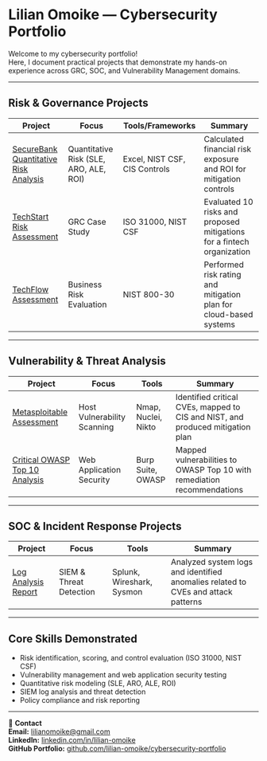 # Lilian Omoike — Cybersecurity Portfolio

Welcome to my cybersecurity portfolio!  
Here, I document practical projects that demonstrate my hands-on experience across GRC, SOC, and Vulnerability Management domains.

---

##  Risk & Governance Projects
| Project | Focus | Tools/Frameworks | Summary |
|----------|-------|------------------|----------|
| [SecureBank Quantitative Risk Analysis](https://github.com/Omoike-lilian/lilian-omoike-cybersecurity-portfolio/blob/main/SecureBank_Risk_Assessment/README.md) | Quantitative Risk (SLE, ARO, ALE, ROI) | Excel, NIST CSF, CIS Controls | Calculated financial risk exposure and ROI for mitigation controls |
| [TechStart Risk Assessment](https://github.com/Omoike-lilian/lilian-omoike-cybersecurity-portfolio/tree/main/TechStart) | GRC Case Study | ISO 31000, NIST CSF | Evaluated 10 risks and proposed mitigations for a fintech organization |
| [TechFlow Assessment](https://github.com/Omoike-lilian/lilian-omoike-cybersecurity-portfolio/blob/main/TechFlow/READ.md) | Business Risk Evaluation | NIST 800-30 | Performed risk rating and mitigation plan for cloud-based systems |

---

##  Vulnerability & Threat Analysis
| Project | Focus | Tools | Summary |
|----------|-------|-------|----------|
| [Metasploitable Assessment](https://github.com/Omoike-lilian/lilian-omoike-cybersecurity-portfolio/blob/main/Metasploitable%20Lab/READ.md) | Host Vulnerability Scanning | Nmap, Nuclei, Nikto | Identified critical CVEs, mapped to CIS and NIST, and produced mitigation plan |
| [Critical OWASP Top 10 Analysis](Vulnerability_Analysis/OWASP_Top10_Case/README.md) | Web Application Security | Burp Suite, OWASP | Mapped vulnerabilities to OWASP Top 10 with remediation recommendations |

---

##  SOC & Incident Response Projects
| Project | Focus | Tools | Summary |
|----------|-------|-------|----------|
| [Log Analysis Report](SOC_Analysis/Log_Analysis/README.md) | SIEM & Threat Detection | Splunk, Wireshark, Sysmon | Analyzed system logs and identified anomalies related to CVEs and attack patterns |

---

##  Core Skills Demonstrated
- Risk identification, scoring, and control evaluation (ISO 31000, NIST CSF)
- Vulnerability management and web application security testing
- Quantitative risk modeling (SLE, ARO, ALE, ROI)
- SIEM log analysis and threat detection
- Policy compliance and risk reporting

---

📧 **Contact**  
**Email:** lilianomoike@gmail.com  
**LinkedIn:** [linkedin.com/in/lilian-omoike](#)  
**GitHub Portfolio:** [github.com/lilian-omoike/cybersecurity-portfolio](#)
